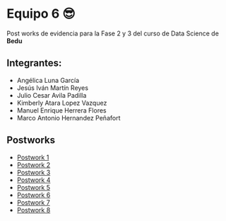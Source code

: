 # Equipo 6 😎

Post works de evidencia para la Fase 2 y 3 del curso de Data Science de **Bedu**

## Integrantes:
 - Angélica Luna García
 - Jesús Iván Martín Reyes
 - Julio Cesar Avila Padilla
 - Kimberly Atara Lopez Vazquez
 - Manuel Enrique Herrera Flores
 - Marco Antonio Hernandez Peñafort

## Postworks
- [Postwork 1](https://github.com/AvilaJulio/bedu-ds-equipo6/tree/main/Postwork%201)
- [Postwork 2](https://github.com/AvilaJulio/bedu-ds-equipo6/tree/main/Postwork%202)
- [Postwork 3](https://github.com/AvilaJulio/bedu-ds-equipo6/tree/main/Postwork%203)
- [Postwork 4](https://github.com/AvilaJulio/bedu-ds-equipo6/tree/main/Postwork%204)
- [Postwork 5](https://github.com/AvilaJulio/bedu-ds-equipo6/tree/main/Postwork%205)
- [Postwork 6](https://github.com/AvilaJulio/bedu-ds-equipo6/tree/main/Postwork%206)
- [Postwork 7](https://github.com/AvilaJulio/bedu-ds-equipo6/tree/main/Postwork%207)
- [Postwork 8](https://github.com/AvilaJulio/bedu-ds-equipo6/tree/main/Postwork%208)
